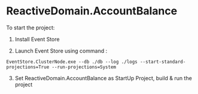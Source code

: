# ReactiveDomain.AccountBalance
To start the project:

1. Install Event Store

2. Launch Event Store using command :

```
EventStore.ClusterNode.exe --db ./db --log ./logs --start-standard-projections=True --run-projections=System
```
3. Set ReactiveDomain.AccountBalance as StartUp Project, build & run the project
